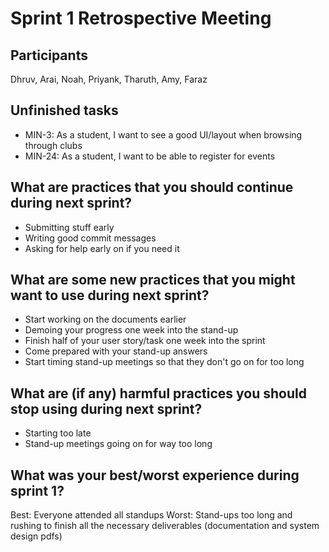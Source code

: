 # Sprint 1 Retrospective Meeting

## Participants

Dhruv, Arai, Noah, Priyank, Tharuth, Amy, Faraz

## Unfinished tasks

* MIN-3: As a student, I want to see a good UI/layout when browsing through clubs
* MIN-24: As a student, I want to be able to register for events

## What are practices that you should continue during next sprint?

* Submitting stuff early
* Writing good commit messages
* Asking for help early on if you need it

## What are some new practices that you might want to use during next sprint?

* Start working on the documents earlier
* Demoing your progress one week into the stand-up
* Finish half of your user story/task one week into the sprint
* Come prepared with your stand-up answers
* Start timing stand-up meetings so that they don't go on for too long

## What are (if any) harmful practices you should stop using during next sprint?

* Starting too late
* Stand-up meetings going on for way too long

## What was your best/worst experience during sprint 1?

Best: Everyone attended all standups
Worst: Stand-ups too long and rushing to finish all the necessary deliverables (documentation and system design pdfs)
